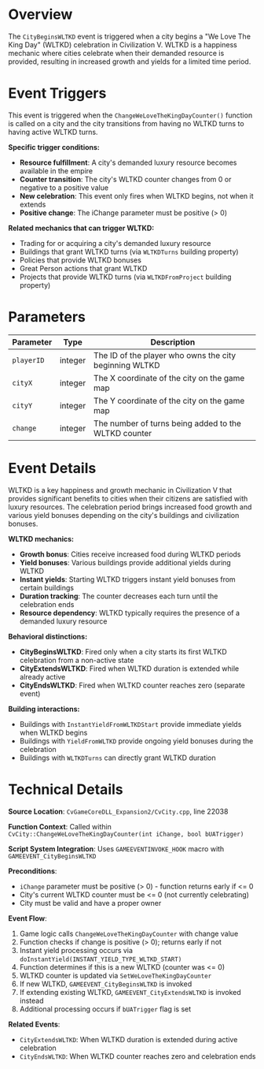 # Overview

The `CityBeginsWLTKD` event is triggered when a city begins a "We Love The King Day" (WLTKD) celebration in Civilization V. WLTKD is a happiness mechanic where cities celebrate when their demanded resource is provided, resulting in increased growth and yields for a limited time period.

# Event Triggers

This event is triggered when the `ChangeWeLoveTheKingDayCounter()` function is called on a city and the city transitions from having no WLTKD turns to having active WLTKD turns.

**Specific trigger conditions:**
- **Resource fulfillment**: A city's demanded luxury resource becomes available in the empire
- **Counter transition**: The city's WLTKD counter changes from 0 or negative to a positive value
- **New celebration**: This event only fires when WLTKD begins, not when it extends
- **Positive change**: The iChange parameter must be positive (> 0)

**Related mechanics that can trigger WLTKD:**
- Trading for or acquiring a city's demanded luxury resource
- Buildings that grant WLTKD turns (via `WLTKDTurns` building property)
- Policies that provide WLTKD bonuses
- Great Person actions that grant WLTKD
- Projects that provide WLTKD turns (via `WLTKDFromProject` building property)

# Parameters

| Parameter | Type | Description |
|-----------|------|-------------|
| `playerID` | integer | The ID of the player who owns the city beginning WLTKD |
| `cityX` | integer | The X coordinate of the city on the game map |
| `cityY` | integer | The Y coordinate of the city on the game map |
| `change` | integer | The number of turns being added to the WLTKD counter |

# Event Details

WLTKD is a key happiness and growth mechanic in Civilization V that provides significant benefits to cities when their citizens are satisfied with luxury resources. The celebration period brings increased food growth and various yield bonuses depending on the city's buildings and civilization bonuses.

**WLTKD mechanics:**
- **Growth bonus**: Cities receive increased food during WLTKD periods
- **Yield bonuses**: Various buildings provide additional yields during WLTKD
- **Instant yields**: Starting WLTKD triggers instant yield bonuses from certain buildings
- **Duration tracking**: The counter decreases each turn until the celebration ends
- **Resource dependency**: WLTKD typically requires the presence of a demanded luxury resource

**Behavioral distinctions:**
- **CityBeginsWLTKD**: Fired only when a city starts its first WLTKD celebration from a non-active state
- **CityExtendsWLTKD**: Fired when WLTKD duration is extended while already active
- **CityEndsWLTKD**: Fired when WLTKD counter reaches zero (separate event)

**Building interactions:**
- Buildings with `InstantYieldFromWLTKDStart` provide immediate yields when WLTKD begins
- Buildings with `YieldFromWLTKD` provide ongoing yield bonuses during the celebration
- Buildings with `WLTKDTurns` can directly grant WLTKD duration

# Technical Details

**Source Location**: `CvGameCoreDLL_Expansion2/CvCity.cpp`, line 22038

**Function Context**: Called within `CvCity::ChangeWeLoveTheKingDayCounter(int iChange, bool bUATrigger)`

**Script System Integration**: Uses `GAMEEVENTINVOKE_HOOK` macro with `GAMEEVENT_CityBeginsWLTKD`

**Preconditions**:
- `iChange` parameter must be positive (> 0) - function returns early if <= 0
- City's current WLTKD counter must be <= 0 (not currently celebrating)
- City must be valid and have a proper owner

**Event Flow**:
1. Game logic calls `ChangeWeLoveTheKingDayCounter` with change value
2. Function checks if change is positive (> 0); returns early if not
3. Instant yield processing occurs via `doInstantYield(INSTANT_YIELD_TYPE_WLTKD_START)`
4. Function determines if this is a new WLTKD (counter was <= 0)
5. WLTKD counter is updated via `SetWeLoveTheKingDayCounter`
6. If new WLTKD, `GAMEEVENT_CityBeginsWLTKD` is invoked
7. If extending existing WLTKD, `GAMEEVENT_CityExtendsWLTKD` is invoked instead
8. Additional processing occurs if `bUATrigger` flag is set

**Related Events**:
- `CityExtendsWLTKD`: When WLTKD duration is extended during active celebration
- `CityEndsWLTKD`: When WLTKD counter reaches zero and celebration ends